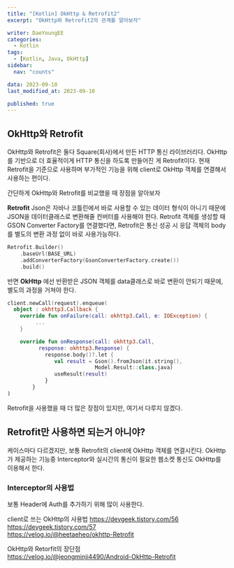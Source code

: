 ```yaml
---
title: "[Kotlin] OkHttp & Retrofit2"
excerpt: "OkHttp와 Retrofit2의 관계를 알아보자"

writer: DaeYoungEE
categories:
  - Kotlin
tags:
  - [Kotlin, Java, OkHttp]
sidebar:
  nav: "counts"

data: 2023-09-10
last_modified_at: 2023-09-10

published: true
---
```


## OkHttp와 Retrofit

OkHttp와 Retrofit은 둘다 Square(회사)에서 만든 HTTP 통신 라이브러리다. OkHttp를 기반으로 더 효율적이게 HTTP 통신을 하도록 만들어진 게 Retrofit이다. 현재 Retrofit을 기준으로 사용하며 부가적인 기능을 위해 client로 OkHttp 객체를 연결해서 사용하는 편이다.

간단하게 OkHttp와 Retrofit를 비교했을 때 장점을 알아보자

**Retrofit**
Json은 자바나 코틀린에서 바로 사용할 수 있는 데이터 형식이 아니기 때문에 JSON을 데이터클래스로 변환해줄 컨버터를 사용해야 한다. Retrofit 객체를 생성할 때 GSON Converter Factory를 연결했다면, Retrofit은 통신 성공 시 응답 객체의 body를 별도의 변환 과정 없이 바로 사용가능하다.

```kotlin
Retrofit.Builder()
    .baseUrl(BASE_URL)
    .addConverterFactory(GsonConverterFactory.create())
    .build()
```

반면 **OkHttp** 에선 반환받은 JSON 객체를 data클래스로 바로 변환이 안되기 때문에, 별도의 과정을 거쳐야 한다.

```kotlin
client.newCall(request).enqueue(
  object : okhttp3.Callback {
    override fun onFailure(call: okhttp3.Call, e: IOException) {
         ...
    }

    override fun onResponse(call: okhttp3.Call,
          response: okhttp3.Response) {
            response.body()?.let {
               val result = Gson().fromJson(it.string(),
                            Model.Result::class.java)
               useResult(result)
            }
        }
)
```

Retrofit을 사용했을 때 더 많은 장점이 있지만, 여기서 다루지 않겠다.

## Retrofit만 사용하면 되는거 아니야?

케이스마다 다르겠지만, 보통 Retrofit의 client에 OkHttp 객체를 연결시킨다.
OkHttp가 제공하는 기능중 Interceptor와 실시간의 통신이 필요한 웹소켓 통신도 OkHttp를 이용해서 한다.

### Interceptor의 사용법

보통 Header에 Auth를 추가하기 위해 많이 사용한다.

client로 쓰는 OkHttp의 사용법
https://devgeek.tistory.com/56  
https://devgeek.tistory.com/57  
https://velog.io/@heetaeheo/okhttp-Retrofit

OkHttp와 Retorfit의 장단점  
https://velog.io/@jeongminji4490/Android-OkHttp-Retrofit
